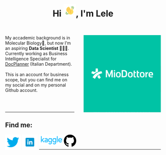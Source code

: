 <h1 align='center'>Hi <img src="img_n_gifs/Wave.gif" height='40px' width='40px'>, I'm Lele<br><br></h1>

<p>
<img src="img_n_gifs/MioDottore_logo.png" width=250px height=250px align='right' style="padding-left:30px;">
My accademic background is in Molecular Biology🧬, but now I’m an aspiring <b>Data Scientist 👨🏻‍💻</b>. Currently working as Business Intelligence Specialist for <a href="https://www.docplanner.com/">DocPlanner</a> (Italian Department).<br><br>
This is an account for business scope, but you can find me on my social and on my personal Github account.</p><br><br>

---

<h2 align='left'>Find me:<br></h2>


[<img align='left' alt='twitter' width='50px' src="./img_n_gifs/twitter_icon.png" style="padding-right:5px;" />][twitter]
[<img align='left' alt='linkedin' width='50px' src="./img_n_gifs/linkedin_icon.png" style="padding-right:5px;" />][linkedin]
[<img align='left' alt='kaggle' width='80px' src="./img_n_gifs/kaggle_icon.png"/>][kaggle]
[<img align='left' alt='kaggle' width='40' src="./img_n_gifs/github_icon.png"/>][github]<br><br>

---


[twitter]: https://twitter.com/EmanueleImmesi
[linkedin]: https://www.linkedin.com/in/emanueleimmesi/
[kaggle]: https://www.kaggle.com/emanueleimmesi
[github]: https://github.com/TheHextech
